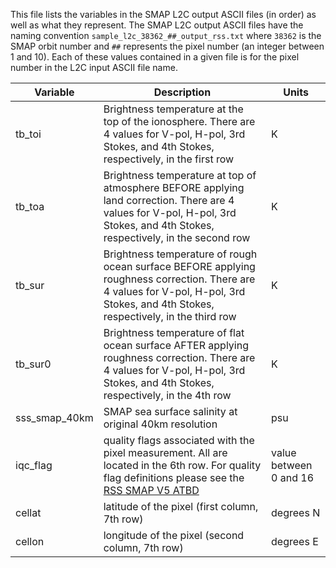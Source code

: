 This file lists the variables in the SMAP L2C output ASCII files (in order) as well as what they represent.
The SMAP L2C output ASCII files have the naming convention `sample_l2c_38362_##_output_rss.txt` where `38362` is the SMAP
orbit number and `##` represents the pixel number (an integer between 1 and 10).
Each of these values contained in a given file is for the pixel number in the L2C input ASCII file name.

| Variable | Description | Units |
| --- | --- | --- |
| tb_toi | Brightness temperature at the top of the ionosphere.  There are 4 values for V-pol, H-pol, 3rd Stokes, and 4th Stokes, respectively, in the first row | K |
| tb_toa | Brightness temperature at top of atmosphere BEFORE applying land correction.  There are 4 values for V-pol, H-pol, 3rd Stokes, and 4th Stokes, respectively, in the second row | K |
| tb_sur | Brightness temperature of rough ocean surface BEFORE applying roughness correction.  There are 4 values for V-pol, H-pol, 3rd Stokes, and 4th Stokes, respectively, in the third row | K |
| tb_sur0 | Brightness temperature of flat ocean surface AFTER applying roughness correction. There are 4 values for V-pol, H-pol, 3rd Stokes, and 4th Stokes, respectively, in the 4th row | K |
| sss_smap_40km | SMAP sea surface salinity at original 40km resolution | psu |
| iqc_flag | quality flags associated with the pixel measurement.  All are located in the 6th row.  For quality flag definitions please see the [RSS SMAP V5 ATBD](https://data.remss.com/smap/SSS/V05.0/documents/SMAP_NASA_RSS_Salinity_Release_V5.0.pdf) | value between 0 and 16 |
| cellat | latitude of the pixel (first column, 7th row) | degrees N |
| cellon | longitude of the pixel (second column, 7th row) | degrees E |

